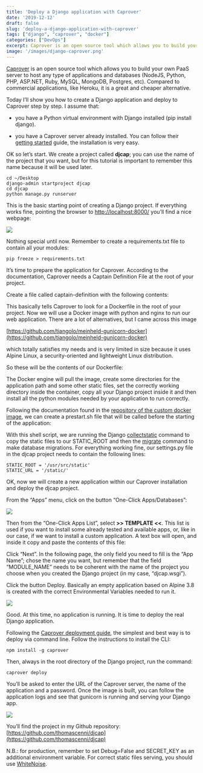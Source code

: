 ```yaml
---
title: 'Deploy a Django application with Caprover'
date: '2019-12-12'
draft: false
slug: 'deploy-a-django-application-with-caprover'
tags: ["django", "caprover", "docker"]
categories: ["DevOps"]
excerpt: Caprover is an open source tool which allows you to build your own PaaS server to host any type of applications and databases (NodeJS, Python, PHP, ASP.NET, Ruby, MySQL, MongoDB, Postgres, etc).
image: '/images/django-caprover.png'
---
```

[Caprover](https://caprover.com/) is an open source tool which allows you to build your own PaaS server to host any type of applications and databases (NodeJS, Python, PHP, ASP.NET, Ruby, MySQL, MongoDB, Postgres, etc). Compared to commercial applications, like Heroku, it is a great and cheaper alternative.

Today I’ll show you how to create a Django application and deploy to Caprover step by step. I assume that:

* you have a Python virtual environment with Django installed (pip install django).

* you have a Caprover server already installed. You can follow their [getting started](https://caprover.com/docs/get-started.html) guide, the installation is very easy.

OK so let’s start. We create a project called **djcap**; you can use the name of the project that you want, but for this tutorial is important to remember this name because it will be used later.

    cd ~/Desktop
    django-admin startproject djcap
    cd djcap
    python manage.py runserver

This is the basic starting point of creating a Django project. If everything works fine, pointing the browser to [http://localhost:8000/](http://localhost:8000/) you’ll find a nice webpage:

![](https://cdn-images-1.medium.com/max/2620/1*KJWl95-ADERYT_lcHY-Z7g.png)

Nothing special until now. Remember to create a requirements.txt file to contain all your modules:

    pip freeze > requirements.txt

It’s time to prepare the application for Caprover. According to the documentation, Caprover needs a Captain Definition File at the root of your project.

Create a file called captain-definition with the following contents:

<script src="https://gist.github.com/thomascenni/d4be3dd2597639c59b124b90e630ef36.js"></script>

This basically tells Caprover to look for a Dockerfile in the root of your project. Now we will use a Docker image with python and nginx to run our web application. There are a lot of alternatives, but I came across this image

[https://github.com/tiangolo/meinheld-gunicorn-docker](https://github.com/tiangolo/meinheld-gunicorn-docker)

which totally satisfies my needs and is very limited in size because it uses Alpine Linux, a security-oriented and lightweight Linux distribution.

So these will be the contents of our Dockerfile:

<script src="https://gist.github.com/thomascenni/e9180cd64b157907bd07292948baa712.js"></script>

The Docker engine will pull the image, create some directories for the application path and some other static files, set the correctly working directory inside the container, copy all your Django project inside it and then install all the python modules needed by your application to run correctly.

Following the documentation found in the [repository of the custom docker image](https://github.com/tiangolo/meinheld-gunicorn-docker#custom-appprestartsh), we can create a prestart.sh file that will be called before the starting of the application:

<script src="https://gist.github.com/thomascenni/c6897a198839d506e5610d405079f8a4.js"></script>

With this shell script, we are running the Django [collectstatic](https://docs.djangoproject.com/en/3.0/ref/contrib/staticfiles/#collectstatic) command to copy the static files to our STATIC_ROOT and then the [migrate](https://docs.djangoproject.com/en/3.0/ref/django-admin/#django-admin-migrate) command to make database migrations. For everything working fine, our settings.py file in the djcap project needs to contain the following lines:

    STATIC_ROOT = '/usr/src/static'
    STATIC_URL = '/static/'

OK, now we will create a new application within our Caprover installation and deploy the djcap project.

From the “Apps” menu, click on the button “One-Click Apps/Databases”:

![](https://cdn-images-1.medium.com/max/2000/1*nJn3FdZ9ceoZNj_BlY7WbQ.png)

Then from the “One-Click Apps List”, select **>> TEMPLATE <<**. 
This list is used if you want to install some already tested and available apps, or, like in our case, if we want to install a custom application. A text box will open, and inside it copy and paste the contents of this file:

<script src="https://gist.github.com/thomascenni/8cfcea7977c7e1a0e4fff188c40525a8.js"></script>

Click “Next”.
In the following page, the only field you need to fill is the “App Name”; chose the name you want, but remember that the field “MODULE_NAME” needs to be coherent with the name of the project you choose when you created the Django project (in my case, “djcap.wsgi”).

Click the button Deploy. Basically an empty application based on Alpine 3.8 is created with the correct Environmental Variables needed to run it.

![](https://cdn-images-1.medium.com/max/2832/1*_2pxpRHrgOtG-gjwverIsw.png)

Good. At this time, no application is running. It is time to deploy the real Django application.

Following the [Caprover deployment guide](https://caprover.com/docs/deployment-methods.html), the simplest and best way is to deploy via command line. Follow the instructions to install the CLI:

    npm install -g caprover

Then, always in the root directory of the Django project, run the command:

    caprover deploy

You’ll be asked to enter the URL of the Caprover server, the name of the application and a password. Once the image is built, you can follow the application logs and see that gunicorn is running and serving your Django app.

![](https://cdn-images-1.medium.com/max/2294/1*y6g1AQLZ19F40xCuZrFkDg.png)

You’ll find the project in my Github repository: [https://github.com/thomascenni/djcap](https://github.com/thomascenni/djcap)

N.B.: for production, remember to set Debug=False and SECRET_KEY as an additional environment variable. For correct static files serving, you should use <a href="http://whitenoise.evans.io/en/stable/django.html" target="_blank">WhiteNoise</a>.
